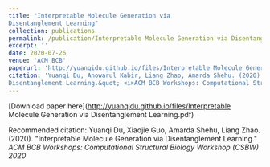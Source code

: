 ```yaml
---
title: "Interpretable Molecule Generation via
Disentanglement Learning"
collection: publications
permalink: /publication/Interpretable Molecule Generation via Disentanglement Learning
excerpt: ''
date: 2020-07-26
venue: 'ACM BCB'
paperurl: 'http://yuanqidu.github.io/files/Interpretable Molecule Generation via Disentanglement Learning.pdf'
citation: 'Yuanqi Du, Anowarul Kabir, Liang Zhao, Amarda Shehu. (2020). &quot;Interpretable Molecule Generation via
Disentanglement Learning.&quot; <i>ACM BCB Workshops: Computational Structural Biology Workshop (CSBW) 2020</i>'
---
```


[Download paper here](http://yuanqidu.github.io/files/Interpretable Molecule Generation via
Disentanglement Learning.pdf)

Recommended citation: Yuanqi Du, Xiaojie Guo, Amarda Shehu, Liang Zhao. (2020). &quot;Interpretable Molecule Generation via Disentanglement Learning.&quot; <i>ACM BCB Workshops: Computational Structural Biology Workshop (CSBW) 2020</i>

